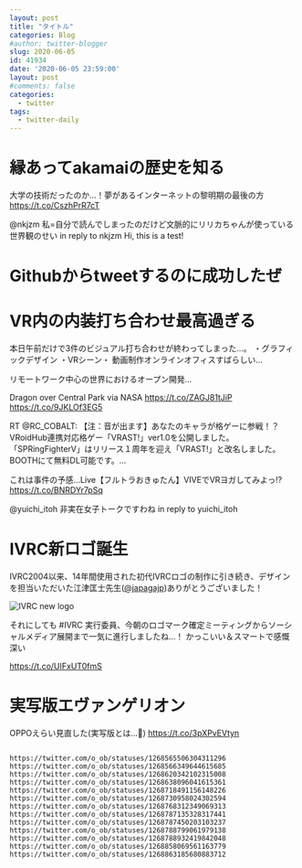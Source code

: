 ```yaml
---
layout: post
title: "タイトル"
categories: Blog
#author: twitter-blogger
slug: 2020-06-05
id: 41934
date: '2020-06-05 23:59:00'
layout: post
#comments: false
categories:
  - twitter
tags:
  - twitter-daily
---
```


# 縁あってakamaiの歴史を知る
大学の技術だったのか…！夢があるインターネットの黎明期の最後の方
https://t.co/CszhPrR7cT

@nkjzm 私=自分で読んでしまったのだけど文脈的にリリカちゃんが使っている世界観のせい in reply to nkjzm
Hi, this is a test!

# Githubからtweetするのに成功したぜ

# VR内の内装打ち合わせ最高過ぎる
本日午前だけで3件のビジュアル打ち合わせが終わってしまった…。
・グラフィックデザイン
・VRシーン・
動画制作オンラインオフィスすばらしい…

リモートワーク中心の世界におけるオープン開発…

Dragon over Central Park via NASA https://t.co/ZAGJ81tJiP https://t.co/9JKLOf3EG5


RT @RC_COBALT: 【注：音が出ます】あなたのキャラが格ゲーに参戦！？VRoidHub連携対応格ゲー「VRAST!」ver1.0を公開しました。「SPRingFighterV」はリリース１周年を迎え「VRAST!」と改名しました。BOOTHにて無料DL可能です。…

これは事件の予感…Live【フルトラおきゅたん】VIVEでVRヨガしてみよっ!? https://t.co/BNRDYr7pSq

@yuichi_itoh 非実在女子トークですわね in reply to yuichi_itoh

# IVRC新ロゴ誕生
IVRC2004以来、14年間使用された初代IVRCロゴの制作に引き続き、デザインを担当いただいた江津匡士先生([@japagajp](https://twitter.com/japagajp))ありがとうございました！

![IVRC new logo](https://pbs.twimg.com/media/EZvfnXbUcAEFwLk?format=png&name=small)

それにしても #IVRC 実行委員、今朝のロゴマーク確定ミーティングからソーシャルメディア展開まで一気に進行しましたね…！
かっこいい＆スマートで感慨深い

 https://t.co/UIFxUT0fmS


# 実写版エヴァンゲリオン
OPPOえらい見直した(実写版とは…🤔)
https://t.co/3pXPvEVtyn

<code>
https://twitter.com/o_ob/statuses/1268565506304311296
https://twitter.com/o_ob/statuses/1268566349644615685
https://twitter.com/o_ob/statuses/1268620342102315008
https://twitter.com/o_ob/statuses/1268638096041615361
https://twitter.com/o_ob/statuses/1268718491156148226
https://twitter.com/o_ob/statuses/1268730958024302594
https://twitter.com/o_ob/statuses/1268768312349069313
https://twitter.com/o_ob/statuses/1268787135328317441
https://twitter.com/o_ob/statuses/1268787450203103237
https://twitter.com/o_ob/statuses/1268788799061979138
https://twitter.com/o_ob/statuses/1268788932419842048
https://twitter.com/o_ob/statuses/1268858069561163779
https://twitter.com/o_ob/statuses/1268863185680883712
</code>
